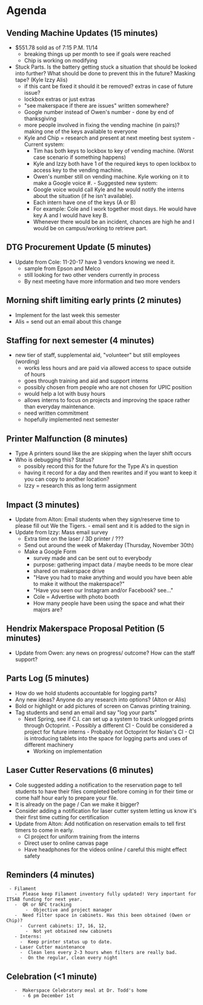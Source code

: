 # Agenda

## Vending Machine Updates (15 minutes)
  - $551.78 sold as of 7:15 P.M. 11/14
      -  breaking things up per month to see if goals were reached
      -  Chip is working on modifying
  - Stuck Parts. Is the battery getting stuck a situation that should be looked into further? What should be done to prevent this in the future? Masking tape? (Kyle Izzy Alis)
      -  if this cant be fixed it should it be removed? extras in case of future issue?
      -  lockbox extras or just extras
      -  "see makerspace if there are issues" written somewhere?
      -  Google number instead of Owen's number - done by end of thanksgiving
      -  more people involved in fixing the vending machine (in pairs)? making one of the keys available to everyone
      -  Kyle and Chip = research and present at next meeting best system
        - Current system:
          - Tim has both keys to lockbox to key of vending machine. (Worst case scenario if something happens)
          - Kyle and Izzy both have 1 of the required keys to open lockbox to access key to the vending machine.
          - Owen's number still on vending machine. Kyle working on it to make a Google voice #.
        - Suggested new system:
          - Google voice would call Kyle and he would notify the interns about the situation (if he isn't available).
          - Each intern have one of the keys (A or B)
          - For example: Cole and I work together most days. He would have key A and I would have key B.
          - Whenever there would be an incident, chances are high he and I would be on campus/working to retrieve part.


## DTG Procurement Update (5 minutes)
  - Update from Cole: 11-20-17 have 3 vendors knowing we need it.
      -  sample from Epson and Melco
      -  still looking for two other venders currently in process
      -  By next meeting have more information and two more venders


## Morning shift limiting early prints (2 minutes)
- Implement for the last week this semester
- Alis = send out an email about this change


## Staffing for next semester (4 minutes)
  - new tier of staff, supplemental aid, "volunteer" but still employees (wording)
     -  works less hours and are paid via allowed access to space outside of hours
     -  goes through training and aid and support interns
     -  possibly chosen from people who are not chosen for UPIC position
     -  would help a lot with busy hours
     -  allows interns to focus on projects and improving the space rather than everyday maintenance.
     -  need written commitment
     -  hopefully implemented next semester


## Printer Malfunction (8 minutes)
  - Type A printers sound like the are skipping when the layer shift occurs
  - Who is debugging this? Status?
     -  possibly record this for the future for the Type A's in question
     -  having it record for a day and then rewrites and if you want to keep it you can copy to another location?
     -  Izzy = research this as long term assignment


## Impact (3 minutes)
 - Update from Alton: Email students when they sign/reserve time to please fill out We the Tigers.
         -  email sent and it is added to the sign in
 - Update from Izzy: Mass email survey
    -  Extra time on the laser / 3D printer / ???
    -  Send out around the week of Makerday (Thursday, November 30th)
    -  Make a Google Form
       -   survey made and can be sent out to everybody
       -   purpose: gathering impact data / maybe needs to be more clear
       -   shared on makerspace drive
       -   "Have you had to make anything and would you have been able to make it without the makerspace?"
       -   "Have you seen our Instagram and/or Facebook? see..."
       -   Cole = Advertise with photo booth
       -   How many people have been using the space and what their majors are?


## Hendrix Makerspace Proposal Petition (5 minutes)
  - Update from Owen: any news on progress/ outcome? How can the staff support?


## Parts Log (5 minutes)
  - How do we hold students accountable for logging parts?
  - Any new ideas? Anyone do any research into options? (Alton or Alis)
  -  Bold or highlight or add pictures of screen on Canvas printing training.
   -  Tag students and send an email and say "log your parts"
       -   Next Spring, see if C.I. can set up a system to track unlogged prints through Octoprint.
          - Possibly a different CI
          -   Could be considered a project for future interns
          -   Probably not Octoprint for Nolan's CI
          -   CI is introducing tablets into the space for logging parts and uses of different machinery
            -   Working on implementation


## Laser Cutter Reservations (6 minutes)
  - Cole suggested adding a notification to the reservation page to tell students to have their files completed before coming in for their time or come half hour early to prepare your file.
  - It is already on the page / Can we make it bigger?
  - Consider adding a notification for laser cutter system letting us know it's their first time cutting for certification
  - Update from Alton: Add notification on reservation emails to tell first timers to come in early.
       -   CI project for uniform training from the interns
       -   Direct user to online canvas page
       -   Have headphones for the videos online / careful this might effect safety

## Reminders (4 minutes)
     - Filament
       -  Please keep Filament inventory fully updated! Very important for ITSAB funding for next year.
       -  QR or NFC tracking
           -  Objective and project manager
       -  Need filter space in cabinets. Has this been obtained (Owen or Chip)?
         -  Current cabinets: 17, 16, 12,
           -  Not yet obtained new cabinets
       - Interns:
         -  Keep printer status up to date.
       - Laser Cutter maintenance
         -  Clean lens every 2-3 hours when filters are really bad.
         -  On the regular, clean every night


## Celebration (<1 minute)
       -  Makerspace Celebratory meal at Dr. Todd's home
          - 6 pm December 1st
